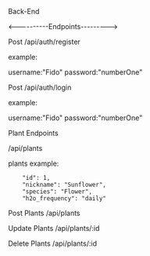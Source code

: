 Back-End

<----------Endpoints--------->

Post /api/auth/register

example:

username:"Fido"
password:"numberOne"

Post /api/auth/login

example:

username:"Fido"
password:"numberOne"

Plant Endpoints

/api/plants

plants example:

        "id": 1,
        "nickname": "Sunflower",
        "species": "Flower",
        "h2o_frequency": "daily"

Post Plants /api/plants

Update Plants /api/plants/:id

Delete Plants /api/plants/:id
